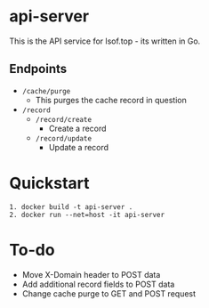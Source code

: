 # api-server
This is the API service for lsof.top - its written in Go.

## Endpoints
- `/cache/purge`
  - This purges the cache record in question
- `/record`
  - `/record/create`
    - Create a record
  - `/record/update`
    - Update a record

# Quickstart
```
1. docker build -t api-server .
2. docker run --net=host -it api-server
```

# To-do
- Move X-Domain header to POST data
- Add additional record fields to POST data
- Change cache purge to GET and POST request 